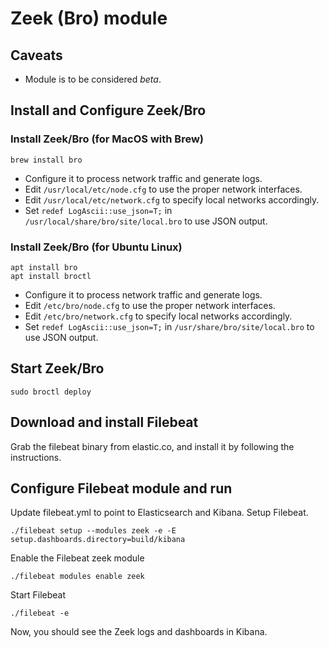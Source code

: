 # Zeek (Bro) module

## Caveats

* Module is to be considered _beta_.

## Install and Configure Zeek/Bro

### Install Zeek/Bro (for MacOS with Brew)

```
brew install bro
```

* Configure it to process network traffic and generate logs. 
* Edit `/usr/local/etc/node.cfg` to use the proper network interfaces. 
* Edit `/usr/local/etc/network.cfg` to specify local networks accordingly.
* Set `redef LogAscii::use_json=T;` in `/usr/local/share/bro/site/local.bro` to use JSON output. 

### Install Zeek/Bro (for Ubuntu Linux)

```
apt install bro
apt install broctl
```

* Configure it to process network traffic and generate logs. 
* Edit `/etc/bro/node.cfg` to use the proper network interfaces. 
* Edit `/etc/bro/network.cfg` to specify local networks accordingly.
* Set `redef LogAscii::use_json=T;` in `/usr/share/bro/site/local.bro` to use JSON output. 

## Start Zeek/Bro

```
sudo broctl deploy
```

## Download and install Filebeat

Grab the filebeat binary from elastic.co, and install it by following the instructions.

## Configure Filebeat module and run

Update filebeat.yml to point to Elasticsearch and Kibana. Setup Filebeat.

```
./filebeat setup --modules zeek -e -E setup.dashboards.directory=build/kibana
```

Enable the Filebeat zeek module

```
./filebeat modules enable zeek
```

Start Filebeat

```
./filebeat -e
```

Now, you should see the Zeek logs and dashboards in Kibana.

